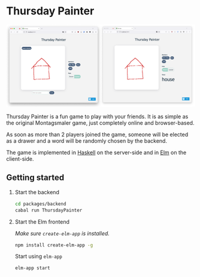 # Thursday Painter

![screenshot](./doc/assets/screenshot.png)

Thursday Painter is a fun game to play with your friends. It is as simple as the original Montagsmaler game, just completely online and browser-based.

As soon as more than 2 players joined the game, someone will be elected as a drawer and a word will be randomly chosen by the backend.

The game is implemented in [Haskell](https://www.haskell.org/) on the server-side and in [Elm](https://elm-lang.org/) on the client-side.

## Getting started

1. Start the backend

    ```bash
    cd packages/backend
    cabal run ThursdayPainter
    ```

2. Start the Elm frontend

    *Make sure `create-elm-app` is installed.*

    ```bash
    npm install create-elm-app -g
    ```

    Start using `elm-app`

    ```bash
    elm-app start
    ```
